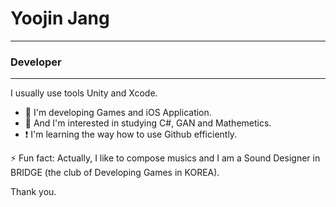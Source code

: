 # Yoojin Jang 
------

### Developer

<!--
**hellog2n/hellog2n** is a ✨ _special_ ✨ repository because its `README.md` (this file) appears on your GitHub profile.

Here are some ideas to get you started:

- 🔭 I’m currently working on ...
- 🌱 I’m currently learning ...
- 👯 I’m looking to collaborate on ...
- 🤔 I’m looking for help with ...
- 💬 Ask me about ...
- 📫 How to reach me: ...
- 😄 Pronouns: ...
- ⚡ Fun fact: ...
-->

------

I usually use tools Unity and Xcode.

- 📌 I'm developing Games and iOS Application.
- 📌 And I'm interested in studying C#, GAN and Mathemetics.
- ❗️ I'm learning the way how to use Github efficiently.


⚡ Fun fact: Actually, I like to compose musics and I am a Sound Designer in BRIDGE (the club of Developing Games in KOREA).


Thank you.
